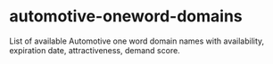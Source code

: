# automotive-oneword-domains
List of available Automotive one word domain names with availability, expiration date, attractiveness, demand score.
